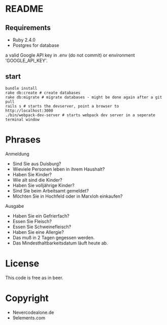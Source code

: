 # README

## Requirements

- Ruby 2.4.0
- Postgres for database

a valid Google API key in .env (do not commit) or environment 'GOOGLE_API_KEY'.

## start

```
bundle install
rake db:create # create databases
rake db:migrate # migrate databases - might be done again after a git pull
rails s # starts the devserver, point a browser to http://localhost:3000
./bin/webpack-dev-server # starts webpack dev server in a seperate terminal window
```

# Phrases

Anmeldung

- Sind Sie aus Duisburg?
- Wieviele Personen leben in ihrem Haushalt?
- Haben Sie Kinder?
- Wie alt sind die Kinder?
- Haben Sie volljährige Kinder?
- Sind Sie beim Arbeitsamt gemeldet?
- Möchten Sie in Hochfeld oder in Marxloh einkaufen?

Ausgabe

- Haben Sie ein Gefrierfach?
- Essen Sie Fleisch?
- Essen Sie Schweinefleisch?
- Haben Sie eine Allergie?
- Das muß in 2 Tagen gegessen werden.
- Das Mindesthaltbarkeitsdatum läuft heute ab.

# License

This code is free as in beer.

# Copyright

- Nevercodealone.de
- 9elements.com

